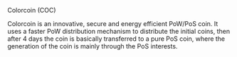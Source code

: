 Colorcoin (COC)

Colorcoin is an innovative, secure and energy efficient PoW/PoS coin. It uses a faster PoW distribution mechanism to distribute the initial coins, then after 4 days the coin is basically transferred to a pure PoS coin, where the generation of the coin is mainly through the PoS interests.




